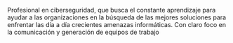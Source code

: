 Profesional en ciberseguridad, que busca el constante aprendizaje para ayudar a las organizaciones en la búsqueda de las mejores soluciones para enfrentar las día a día crecientes amenazas informáticas.
Con claro foco en la comunicación y generación de equipos de trabajo
